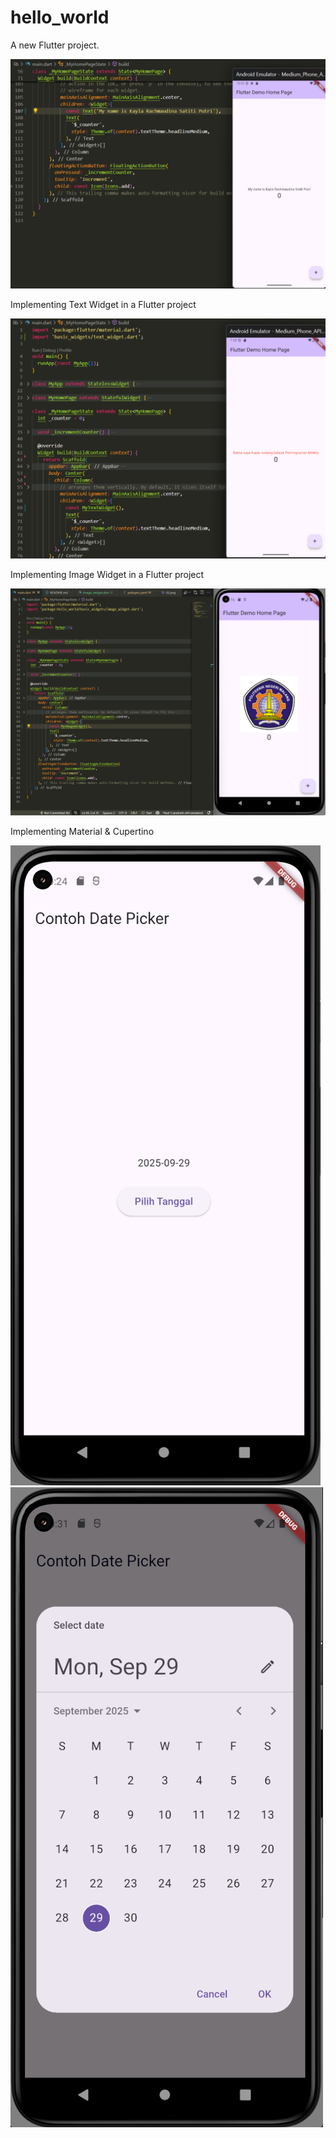 # hello_world

A new Flutter project.

![Screenshot hello_world](images/01.png)

Implementing Text Widget in a Flutter project

![Screenshot hello_world](images/02.png)

Implementing Image Widget in a Flutter project

![Screenshot hello_world](images/03.png)

Implementing Material & Cupertino

![Screenshot hello_world](images/04.png)
![Screenshot hello_world](images/05.png)
